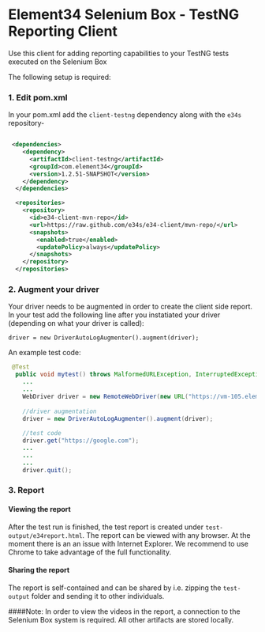 # Element34 Selenium Box - TestNG Reporting Client

Use this client for adding reporting capabilities to your TestNG tests executed on the Selenium Box

The following setup is required: 

### 1. Edit pom.xml 
In your pom.xml add the ``client-testng`` dependency along with the ``e34s`` repository-  
```xml

 <dependencies>
    <dependency>
      <artifactId>client-testng</artifactId>
      <groupId>com.element34</groupId>
      <version>1.2.51-SNAPSHOT</version>
    </dependency>
  </dependencies>
```

```xml
  <repositories>
    <repository>
      <id>e34-client-mvn-repo</id>
      <url>https://raw.github.com/e34s/e34-client/mvn-repo/</url>
      <snapshots>
        <enabled>true</enabled>
        <updatePolicy>always</updatePolicy>
      </snapshots>
    </repository>
  </repositories>
```


### 2. Augment your driver 
Your driver needs to be augmented in order to create the client side report. In your test add the following line after you instatiated your driver (depending on what your driver is called):
 
``` 
driver = new DriverAutoLogAugmenter().augment(driver);
```

An example test code: 
```java
 @Test
  public void mytest() throws MalformedURLException, InterruptedException {
    ...
    ...
    WebDriver driver = new RemoteWebDriver(new URL("https://vm-105.element34.net/wd/hub"), chrome);
    
    //driver augmentation
    driver = new DriverAutoLogAugmenter().augment(driver);
    
    //test code 
    driver.get("https://google.com");
    ...
    ...
    ...
    driver.quit();
```

### 3. Report
#### Viewing the report
After the test run is finished, the test report is created under ```test-output/e34report.html```. The report can be viewed with any browser. At the moment there is an an issue with Internet Explorer. We recommend to use Chrome to take advantage of the full functionality. 

#### Sharing the report
The report is self-contained and can be shared by i.e. zipping the ```test-output``` folder and sending it to other individuals. 

####Note: 
In order to view the videos in the report, a connection to the Selenium Box system is required. All other artifacts are stored locally. 

